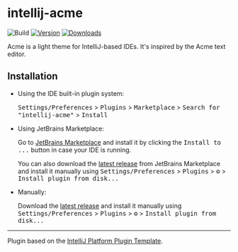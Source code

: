 # intellij-acme

![Build](https://github.com/mbialon/intellij-acme/workflows/Build/badge.svg)
[![Version](https://img.shields.io/jetbrains/plugin/v/14748.svg)](https://plugins.jetbrains.com/plugin/14748)
[![Downloads](https://img.shields.io/jetbrains/plugin/d/14748.svg)](https://plugins.jetbrains.com/plugin/14748)

<!-- Plugin description -->
Acme is a light theme for IntelliJ-based IDEs. It's inspired by the Acme text editor.
<!-- Plugin description end -->

## Installation

- Using the IDE built-in plugin system:

  <kbd>Settings/Preferences</kbd> > <kbd>Plugins</kbd> > <kbd>Marketplace</kbd> > <kbd>Search for "intellij-acme"</kbd> >
  <kbd>Install</kbd>

- Using JetBrains Marketplace:

  Go to [JetBrains Marketplace](https://plugins.jetbrains.com/plugin/MARKETPLACE_ID) and install it by clicking the <kbd>Install to ...</kbd> button in case your IDE is running.

  You can also download the [latest release](https://plugins.jetbrains.com/plugin/MARKETPLACE_ID/versions) from JetBrains Marketplace and install it manually using
  <kbd>Settings/Preferences</kbd> > <kbd>Plugins</kbd> > <kbd>⚙️</kbd> > <kbd>Install plugin from disk...</kbd>

- Manually:

  Download the [latest release](https://github.com/mbialon/intellij-acme/releases/latest) and install it manually using
  <kbd>Settings/Preferences</kbd> > <kbd>Plugins</kbd> > <kbd>⚙️</kbd> > <kbd>Install plugin from disk...</kbd>


---
Plugin based on the [IntelliJ Platform Plugin Template][template].

[template]: https://github.com/JetBrains/intellij-platform-plugin-template
[docs:plugin-description]: https://plugins.jetbrains.com/docs/intellij/plugin-user-experience.html#plugin-description-and-presentation
